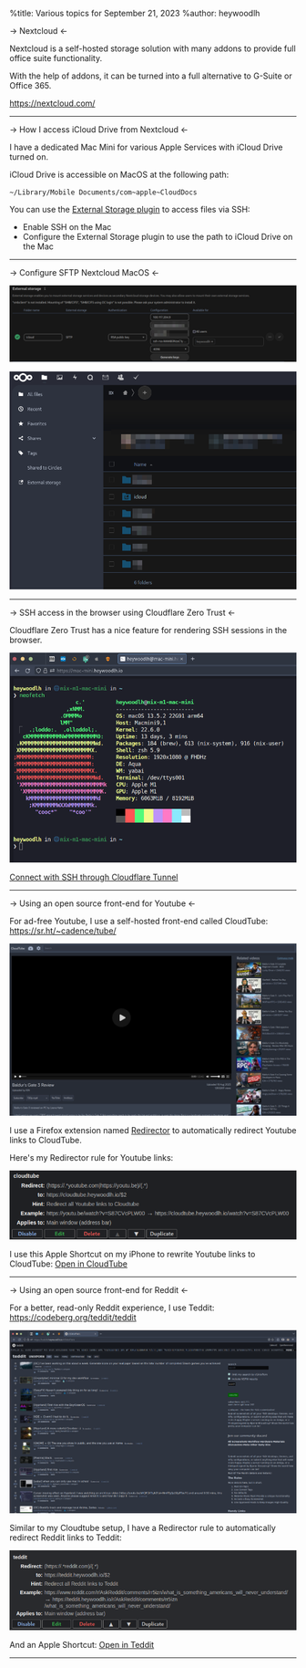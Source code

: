%title: Various topics for September 21, 2023
%author: heywoodlh

-> Nextcloud <-

Nextcloud is a self-hosted storage solution with many addons to provide full office suite functionality.

With the help of addons, it can be turned into a full alternative to G-Suite or Office 365.

https://nextcloud.com/

---

-> How I access iCloud Drive from Nextcloud <-

I have a dedicated Mac Mini for various Apple Services with iCloud Drive turned on.

iCloud Drive is accessible on MacOS at the following path:

```
~/Library/Mobile Documents/com~apple~CloudDocs
```

You can use the [External Storage plugin](https://docs.nextcloud.com/server/latest/admin_manual/configuration_files/external_storage_configuration_gui.html) to access files via SSH:
- Enable SSH on the Mac
- Configure the External Storage plugin to use the path to iCloud Drive on the Mac

---

-> Configure SFTP Nextcloud MacOS <-

![nextcloud sftp](./pictures/nextcloud-sftp.png)

![icloud in files](./pictures/nextcloud-files-icloud.png)

---

-> SSH access in the browser using Cloudflare Zero Trust <-

Cloudflare Zero Trust has a nice feature for rendering SSH sessions in the browser.

![cloudflare-zt ssh session](./pictures/cloudflare-zt-ssh.png)

[Connect with SSH through Cloudflare Tunnel](https://developers.cloudflare.com/cloudflare-one/connections/connect-networks/use-cases/ssh/)

---

-> Using an open source front-end for Youtube <-

For ad-free Youtube, I use a self-hosted front-end called CloudTube: https://sr.ht/~cadence/tube/

![cloudtube](./pictures/cloudtube.png)

I use a Firefox extension named [Redirector](https://addons.mozilla.org/en-US/firefox/addon/redirector/) to automatically redirect Youtube links to CloudTube.

Here's my Redirector rule for Youtube links:

![cloudtube-redirector](./pictures/redirector-cloudtube.png)

I use this Apple Shortcut on my iPhone to rewrite Youtube links to CloudTube: [Open in CloudTube](https://www.icloud.com/shortcuts/01d755eaed2c4f22b4683d8f2b96e511)

---

-> Using an open source front-end for Reddit <-

For a better, read-only Reddit experience, I use Teddit: https://codeberg.org/teddit/teddit

![teddit](./pictures/teddit.png)

Similar to my Cloudtube setup, I have a Redirector rule to automatically redirect Reddit links to Teddit:

![teddit-redirector](./pictures/redirector-teddit.png)

And an Apple Shortcut: [Open in Teddit](https://www.icloud.com/shortcuts/9ef4394b0bd34e0fadd79051fa540ecb)

---
